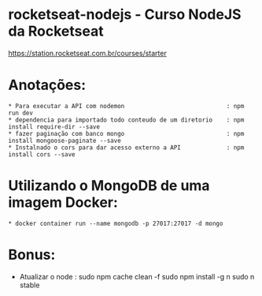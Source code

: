 # rocketseat-nodejs - Curso NodeJS da Rocketseat
  

https://station.rocketseat.com.br/courses/starter

# Anotações:
    * Para executar a API com nodemon                             : npm run dev
    * dependencia para importado todo conteudo de um diretorio    : npm install require-dir --save
    * fazer paginação com banco mongo                             : npm install mongoose-paginate --save
    * Instalnado o cors para dar acesso externo a API             : npm install cors --save
    
# Utilizando o MongoDB de uma imagem Docker:
    * docker container run --name mongodb -p 27017:27017 -d mongo


# Bonus:
  * Atualizar o node :
     sudo npm cache clean -f
     sudo npm install -g n
     sudo n stable
